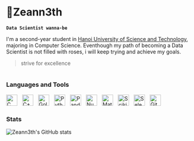 # 🥇Zeann3th

**`Data Scientist wanna-be`**

I'm a second-year student in [Hanoi University of Science and Technology](https://hust.edu.vn/), majoring in Computer Science. Eventhough my path of becoming a Data Scientist is not filled with roses, i will keep trying and achieve my goals.
> strive for excellence
# 
### Languages and Tools
<img align="left" alt="C" width="30px" style="padding-right:10px;" src="https://upload.wikimedia.org/wikipedia/commons/1/18/C_Programming_Language.svg">
<img align="left" alt="C++" width="30px" style="padding-right:10px;" src="https://upload.wikimedia.org/wikipedia/commons/1/18/ISO_C%2B%2B_Logo.svg">
<img align="left" alt="Golang" width="30px" style="padding-right:10px;" src="https://upload.wikimedia.org/wikipedia/commons/d/d5/Selenium_Logo.png">
<img align="left" alt="Python" width="30px" style="padding-right:10px;" src="https://upload.wikimedia.org/wikipedia/commons/c/c3/Python-logo-notext.svg">
<img align="left" alt="Pandas" width="30px" style="padding-right:10px;" src="https://upload.wikimedia.org/wikipedia/commons/2/22/Pandas_mark.svg">
<img align="left" alt="NumPy" width="30px" style="padding-right:10px;" src="https://upload.wikimedia.org/wikipedia/commons/6/67/Numpy-svgrepo-com.svg">
<img align="left" alt="Matplotlib" width="30px" style="padding-right:10px;" src="https://upload.wikimedia.org/wikipedia/commons/8/84/Matplotlib_icon.svg">
<img align="left" alt="Scikit-Learn" width="30px" style="padding-right:10px;" src="https://upload.wikimedia.org/wikipedia/commons/0/05/Scikit_learn_logo_small.svg">
<img align="left" alt="Selenium" width="30px" style="padding-right:10px;" src="https://upload.wikimedia.org/wikipedia/commons/d/d5/Selenium_Logo.png">
<img align="left" alt="Git" width="30px" style="padding-right:10px;" src="https://upload.wikimedia.org/wikipedia/commons/3/3f/Git_icon.svg">
<br>

#  
### Stats
![Zeann3th's GitHub stats](https://github-readme-stats.vercel.app/api?username=zeann3th&show_icons=true&theme=tokyonight)
